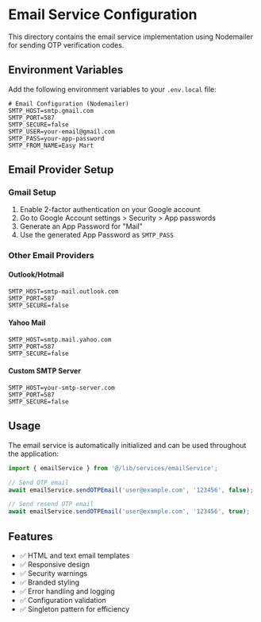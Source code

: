 # Email Service Configuration

This directory contains the email service implementation using Nodemailer for sending OTP verification codes.

## Environment Variables

Add the following environment variables to your `.env.local` file:

```env
# Email Configuration (Nodemailer)
SMTP_HOST=smtp.gmail.com
SMTP_PORT=587
SMTP_SECURE=false
SMTP_USER=your-email@gmail.com
SMTP_PASS=your-app-password
SMTP_FROM_NAME=Easy Mart
```

## Email Provider Setup

### Gmail Setup
1. Enable 2-factor authentication on your Google account
2. Go to Google Account settings > Security > App passwords
3. Generate an App Password for "Mail"
4. Use the generated App Password as `SMTP_PASS`

### Other Email Providers

#### Outlook/Hotmail
```env
SMTP_HOST=smtp-mail.outlook.com
SMTP_PORT=587
SMTP_SECURE=false
```

#### Yahoo Mail
```env
SMTP_HOST=smtp.mail.yahoo.com
SMTP_PORT=587
SMTP_SECURE=false
```

#### Custom SMTP Server
```env
SMTP_HOST=your-smtp-server.com
SMTP_PORT=587
SMTP_SECURE=false
```

## Usage

The email service is automatically initialized and can be used throughout the application:

```typescript
import { emailService } from '@/lib/services/emailService';

// Send OTP email
await emailService.sendOTPEmail('user@example.com', '123456', false);

// Send resend OTP email
await emailService.sendOTPEmail('user@example.com', '123456', true);
```

## Features

- ✅ HTML and text email templates
- ✅ Responsive design
- ✅ Security warnings
- ✅ Branded styling
- ✅ Error handling and logging
- ✅ Configuration validation
- ✅ Singleton pattern for efficiency
